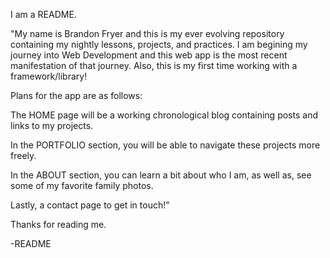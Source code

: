 I am a README.

"My name is Brandon Fryer and this is my ever evolving repository containing my nightly lessons, projects, and practices. I am begining my journey into Web Development and this web app is the most recent manifestation of that journey. Also, this is my first time working with a framework/library!

Plans for the app are as follows:

The HOME page will be a working chronological blog containing posts and links to my projects.

In the PORTFOLIO section, you will be able to navigate these projects more freely.

In the ABOUT section, you can learn a bit about who I am, as well as, see some of my favorite family photos.

Lastly, a contact page to get in touch!"

Thanks for reading me.

-README
